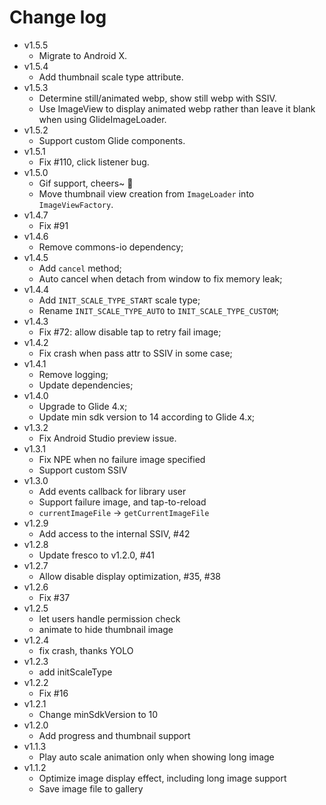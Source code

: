 # Change log

+ v1.5.5
  - Migrate to Android X.
+ v1.5.4
  - Add thumbnail scale type attribute.
+ v1.5.3
  - Determine still/animated webp, show still webp with SSIV.
  - Use ImageView to display animated webp rather than leave it blank when using GlideImageLoader.
+ v1.5.2
  - Support custom Glide components.
+ v1.5.1
  - Fix #110, click listener bug.
+ v1.5.0
  - Gif support, cheers~ 🍻
  - Move thumbnail view creation from `ImageLoader` into `ImageViewFactory`.
+ v1.4.7
  - Fix #91
+ v1.4.6
  - Remove commons-io dependency;
+ v1.4.5
  - Add `cancel` method;
  - Auto cancel when detach from window to fix memory leak;
+ v1.4.4
  - Add `INIT_SCALE_TYPE_START` scale type;
  - Rename `INIT_SCALE_TYPE_AUTO` to `INIT_SCALE_TYPE_CUSTOM`;
+ v1.4.3
  - Fix #72: allow disable tap to retry fail image;
+ v1.4.2
  - Fix crash when pass attr to SSIV in some case;
+ v1.4.1
  - Remove logging;
  - Update dependencies;
+ v1.4.0
  - Upgrade to Glide 4.x;
  - Update min sdk version to 14 according to Glide 4.x;
+ v1.3.2
  - Fix Android Studio preview issue.
+ v1.3.1
  - Fix NPE when no failure image specified
  - Support custom SSIV
+ v1.3.0
  - Add events callback for library user
  - Support failure image, and tap-to-reload
  - `currentImageFile` -> `getCurrentImageFile`
+ v1.2.9
  - Add access to the internal SSIV, #42
+ v1.2.8
  - Update fresco to v1.2.0, #41
+ v1.2.7
  - Allow disable display optimization, #35, #38
+ v1.2.6
  - Fix #37
+ v1.2.5
  - let users handle permission check
  - animate to hide thumbnail image
+ v1.2.4
  - fix crash, thanks YOLO
+ v1.2.3
  - add initScaleType
+ v1.2.2
  - Fix #16
+ v1.2.1
  - Change minSdkVersion to 10
+ v1.2.0
  - Add progress and thumbnail support
+ v1.1.3
  - Play auto scale animation only when showing long image
+ v1.1.2
  - Optimize image display effect, including long image support
  - Save image file to gallery

